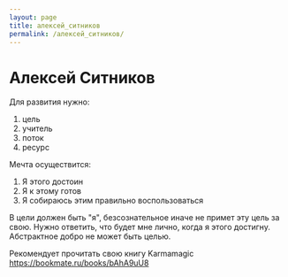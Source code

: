 ```yaml
---
layout: page
title: алексей_ситников
permalink: /алексей_ситников/
---
```

# Алексей Ситников

Для развития нужно:

1. цель
2. учитель
3. поток
4. ресурс

Мечта осуществится:

1. Я этого достоин
2. Я к этому готов
3. Я собираюсь этим правильно воспользоваться

В цели должен быть "я", безсознательное иначе не примет эту цель за свою. Нужно ответить, что будет мне лично, когда я этого достигну. Абстрактное добро не может быть целью.

Рекомендует прочитать свою книгу Karmamagic https://bookmate.ru/books/bAhA9uU8

